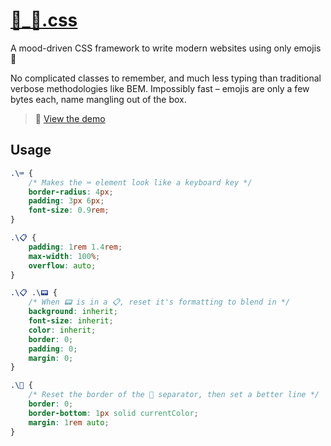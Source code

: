 # [🙂_🙁.css](https://thibaudcolas.github.io/-_-.css/)

A mood-driven CSS framework to write modern websites using only emojis 🎉 

No complicated classes to remember, and much less typing than traditional verbose methodologies like BEM. Impossibly fast – emojis are only a few bytes each, name mangling out of the box.

> 🚀 [View the demo](https://thibaudcolas.github.io/-_-.css/)

## Usage

```css
.\⌨️ {
	/* Makes the ⌨️ element look like a keyboard key */
    border-radius: 4px;
	padding: 3px 6px;
	font-size: 0.9rem;
}

.\📋 {
	padding: 1rem 1.4rem;
	max-width: 100%;
	overflow: auto;
}

.\📋 .\📟 {
	/* When 📟 is in a 📋, reset it's formatting to blend in */
	background: inherit;
	font-size: inherit;
	color: inherit;
	border: 0;
	padding: 0;
	margin: 0;
}

.\📏 {
	/* Reset the border of the 📏 separator, then set a better line */
	border: 0;
	border-bottom: 1px solid currentColor;
	margin: 1rem auto;
}
```

